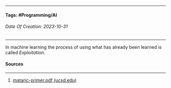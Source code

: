 __________________________________________________________________________
#### **Tags:** #Programming/AI 
###### *Date Of Creation: 2023-10-31*
__________________________________________________________________________

In machine learning the process of using what has already been learned is called *Exploitation*.
#### Sources
__________________________________________________________________________
1. [mataric-primer.pdf (ucsd.edu)](https://pages.ucsd.edu/~ehutchins/cogs8/mataric-primer.pdf)